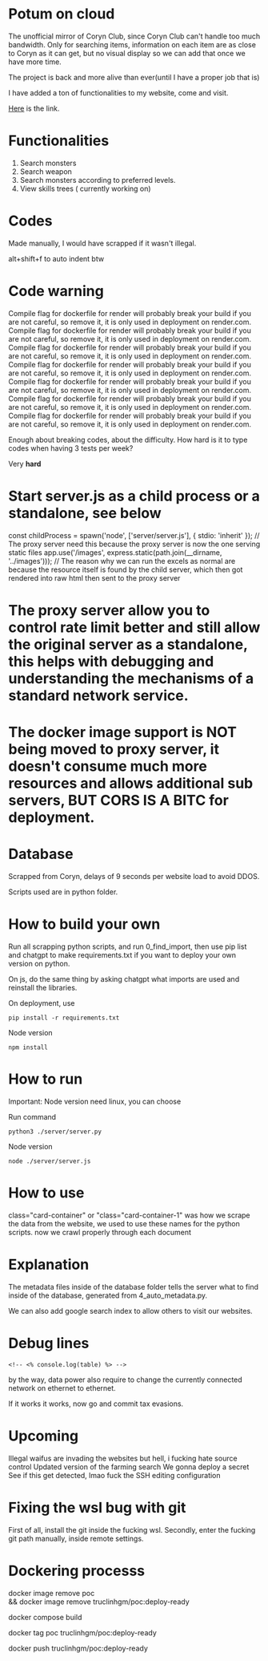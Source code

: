# Potum on cloud
The unofficial mirror of Coryn Club, since Coryn Club can't handle too much bandwidth. Only for searching items, information on each item are as close to Coryn as it can get, but no visual display so we can add that once we have more time.

The project is back and more alive than ever(until I have a proper job that is)

I have added a ton of functionalities to my website, come and visit.

<a href="https://potum-on-cloud.onrender.com" _target=blank>Here</a> is the link.

# Functionalities
1. Search monsters
2. Search weapon
3. Search monsters according to preferred levels.
4. View skills trees ( currently working on)
# Codes 
Made manually, I would have scrapped if it wasn't illegal.

alt+shift+f to auto indent btw
# Code warning
Compile flag for dockerfile for render will probably break your build if you are not careful, so remove it, it is only used in deployment on render.com.
Compile flag for dockerfile for render will probably break your build if you are not careful, so remove it, it is only used in deployment on render.com.
Compile flag for dockerfile for render will probably break your build if you are not careful, so remove it, it is only used in deployment on render.com.
Compile flag for dockerfile for render will probably break your build if you are not careful, so remove it, it is only used in deployment on render.com.
Compile flag for dockerfile for render will probably break your build if you are not careful, so remove it, it is only used in deployment on render.com.
Compile flag for dockerfile for render will probably break your build if you are not careful, so remove it, it is only used in deployment on render.com.
Compile flag for dockerfile for render will probably break your build if you are not careful, so remove it, it is only used in deployment on render.com.

Enough about breaking codes, about the difficulty. How hard is it to type codes when having 3 tests per week?

Very **hard**
# Start server.js as a child process or a standalone, see below
const childProcess = spawn('node', ['server/server.js'], { stdio: 'inherit' });
// The proxy server need this because the proxy server is now the one serving static files
app.use('/images', express.static(path.join(__dirname, '../images')));
// The reason why we can run the excels as normal are because the resource itself is found by the child server, which then got rendered into raw html then sent to the proxy server
# The proxy server allow you to control rate limit better and still allow the original server as a standalone, this helps with debugging and understanding the mechanisms of a standard network service.
# The docker image support is NOT being moved to proxy server, it doesn't consume much more resources and allows additional sub servers, BUT CORS IS A BITC for deployment.


# Database
Scrapped from Coryn, delays of 9 seconds per website load to avoid DDOS.

Scripts used are in python folder.
# How to build your own
Run all scrapping python scripts, and run 0_find_import, then use pip list and chatgpt to make requirements.txt if you want to deploy your own version on python.

On js, do the same thing by asking chatgpt what imports are used and reinstall the libraries.

On deployment, use
```
pip install -r requirements.txt
```
Node version
```
npm install
```

# How to run

Important: Node version need linux, you can choose

Run command
```
python3 ./server/server.py
```
Node version
```
node ./server/server.js
```

# How to use
class="card-container" or "class="card-container-1" was how we scrape the data from the website, we used to use these names for the python scripts.
now we crawl properly through each document

# Explanation
The metadata files inside of the database folder tells the server what to find inside of the database, generated from 4_auto_metadata.py.

We can also add google search index to allow others to visit our websites.

# Debug lines

    <!-- <% console.log(table) %> -->

by the way, data power also require to change the currently connected network on ethernet to ethernet. 

If it works it works, now go and commit tax evasions.

# Upcoming

Illegal waifus are invading the websites but hell, i fucking hate source control
Updated version of the farming search
We gonna deploy a secret
See if this get detected, lmao fuck the SSH editing configuration

# Fixing the wsl bug with git
First of all, install the git inside the fucking wsl.
Secondly, enter the fucking git path manually, inside remote settings. 

# Dockering processs 

docker image remove poc \
&& docker image remove truclinhgm/poc:deploy-ready

docker compose build

docker tag poc truclinhgm/poc:deploy-ready

docker push truclinhgm/poc:deploy-ready

